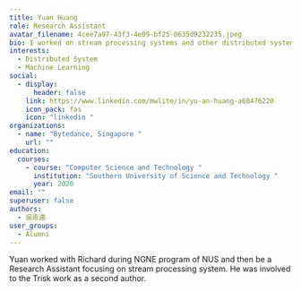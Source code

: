 ```yaml
---
title: Yuan Huang
role: Research Assistant
avatar_filename: 4cee7a97-43f3-4e09-bf25-0635d9232235.jpeg
bio: I worked on stream processing systems and other distributed systems.
interests:
  - Distributed System
  - Machine Learning
social:
  - display:
      header: false
    link: https://www.linkedin.com/mwlite/in/yu-an-huang-a60476220
    icon_pack: fas
    icon: "linkedin "
organizations:
  - name: "Bytedance, Singapore "
    url: ""
education:
  courses:
    - course: "Computer Science and Technology "
      institution: "Southern University of Science and Technology "
      year: 2020
email: ""
superuser: false
authors:
  - 吳恩達
user_groups:
  - Alumni
---
```

Yuan worked with Richard during NGNE program of NUS and then be a Research Assistant focusing on stream processing system. He was involved to the Trisk work as a second author.